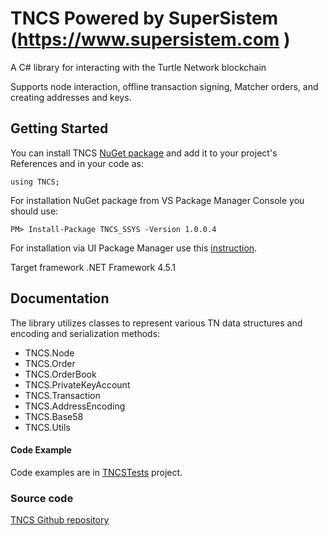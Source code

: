 # TNCS Powered by SuperSistem (https://www.supersistem.com )
A C# library for interacting with the Turtle Network blockchain

Supports node interaction, offline transaction signing, Matcher orders, and creating addresses and keys.

## Getting Started

You can install TNCS [NuGet package](https://www.nuget.org/packages/TNCS_SSYS/1.0.0.4) and add it to your project's References and in your code as:
```
using TNCS;
```

For installation NuGet package from VS Package Manager Console you should use:
```
PM> Install-Package TNCS_SSYS -Version 1.0.0.4
```

For installation via UI Package Manager use this [instruction](https://docs.microsoft.com/en-us/nuget/tools/package-manager-ui).

Target framework .NET Framework 4.5.1
## Documentation

The library utilizes classes to represent various TN data structures and encoding and serialization methods:

- TNCS.Node
- TNCS.Order
- TNCS.OrderBook
- TNCS.PrivateKeyAccount
- TNCS.Transaction
- TNCS.AddressEncoding
- TNCS.Base58
- TNCS.Utils


#### Code Example
Code examples are in [TNCSTests](https://github.com/bulentustbas/TNCS/tree/master/TNCSTests) project.

### Source code
[TNCS Github repository](https://github.com/bulentustbas/TNCS)
